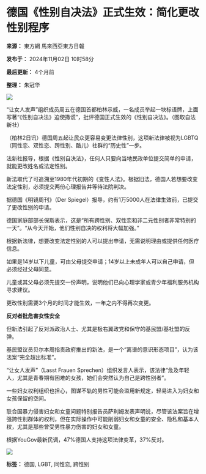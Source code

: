 # 德国《性别自决法》正式生效：简化更改性别程序

**来源：** 東方網 馬來西亞東方日報

**发布于：** 2024年11月02日 10时58分

**最后更新：** 4个月前

**整理：** 朱冠华

![](https://www.orientaldaily.com.my/storage/resize_cache/images/uploads/news-cover/2024/NOV_2024/20241102/WhatsApp_Image_2024-11-02_at_10.57.14_AM.jpeg/aa713e34bf70ddb1229e0a28adddb3b6.jpeg)

“让女人发声”组织成员周五在德国首都柏林示威，一名成员举起一块标语牌，上面写著“《性别自决法》迫使撒谎”，批评德国正式生效的《性别自决法》。（图取自法新社）

（柏林2日讯）德国周五起让民众更容易变更法律性别，这项新法律被视为LGBTQ（同性恋、双性恋、跨性别、酷儿）社群的“历史性”一步。

法新社报导，根据《性别自决法》，任何人只要向当地民政单位提交简单的申请，就能更改姓名或法定性别。

新法取代了可追溯至1980年代初期的《变性人法》。根据旧法，德国人若想要改变法定性别，必须提交两份心理报告并等待法院判决。

据德国《明镜周刊》（Der Spiegel）报导，约有1万5000人在法律生效前，已提交了更改性别的申请。

德国家庭部部长保斯表示，这是“所有跨性别、双性恋和非二元性别者非常特别的一天”。“从今天开始，他们性别自决的权利将大幅加强。”

根据新法律，想要改变法定性别的人可以提出申请，无需说明理由或提供任何医疗信息。

如果是14岁以下儿童，可由父母提交申请；14岁以上未成年人可以自己申请，但必须经过父母同意。

儿童或其父母必须先提交一份声明，说明他们已向心理学家或青少年福利服务机构寻求建议。

更改性别需要3个月的时间才能生效，一年之内不得再次变更。

**反对者批危害女性安全**

但新法引起了反对派政治人士、尤其是极右翼政党和保守的基民盟/基社盟的反弹。

基民盟议员贝尔本周指责政府推出的新法，是一个“离谱的意识形态项目”，认为该法案“完全超出标准”。

“让女人发声”（Lasst Frauen Sprechen）组织发言人表示，该法律“危及年轻人，尤其是青春期有困难的女孩，她们会突然认为自己是跨性别者”。

一些妇女权利组织也担心，图谋不轨的男性可能会滥用新规定，轻易进入为妇女和女孩保留的空间。

联合国暴力侵害妇女和女童问题特别报告员萨利姆发表声明说，尽管该法案旨在增强跨性别群体的权利，但在实际操作中可能削弱妇女和女童的安全、隐私和基本人权，尤其是那些曾受男性暴力伤害的妇女和女童。

根据YouGov最新民调，47%德国人支持这项法律变革，37%反对。

![](https://www.orientaldaily.com.my/assets/images/logo-article.png)

**标签：** 德国, LGBT, 同性恋, 跨性别
